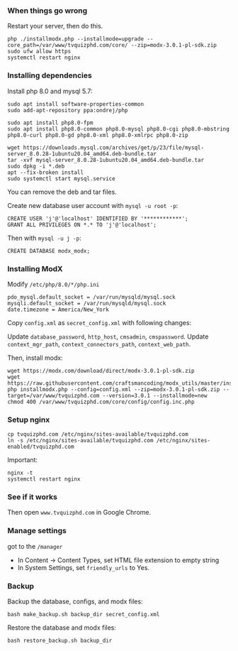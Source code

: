 ### When things go wrong

Restart your server, then do this.

```
php ./installmodx.php --installmode=upgrade --core_path=/var/www/tvquizphd.com/core/ --zip=modx-3.0.1-pl-sdk.zip
sudo ufw allow https
systemctl restart nginx
```

### Installing dependencies

Install php 8.0 and mysql 5.7:

```
sudo apt install software-properties-common
sudo add-apt-repository ppa:ondrej/php

sudo apt install php8.0-fpm
sudo apt install php8.0-common php8.0-mysql php8.0-cgi php8.0-mbstring php8.0-curl php8.0-gd php8.0-xml php8.0-xmlrpc php8.0-zip

wget https://downloads.mysql.com/archives/get/p/23/file/mysql-server_8.0.28-1ubuntu20.04_amd64.deb-bundle.tar
tar -xvf mysql-server_8.0.28-1ubuntu20.04_amd64.deb-bundle.tar
sudo dpkg -i *.deb
apt --fix-broken install
sudo systemctl start mysql.service
```

You can remove the deb and tar files.

Create new database user account with `mysql -u root -p`:

```
CREATE USER 'j'@'localhost' IDENTIFIED BY '************';
GRANT ALL PRIVILEGES ON *.* TO 'j'@'localhost';
```

Then with `mysql -u j -p`:

```
CREATE DATABASE modx_modx;
```

### Installing ModX

Modify `/etc/php/8.0/*/php.ini`

```
pdo_mysql.default_socket = /var/run/mysqld/mysql.sock
mysqli.default_socket = /var/run/mysqld/mysql.sock
date.timezone = America/New_York
```

Copy `config.xml` as `secret_config.xml` with following changes:

Update `database_password`, `http_host`, `cmsadmin`, `cmspassword`.
Update `context_mgr_path`, `context_connectors_path`, `context_web_path`.

Then, install modx:

```
wget https://modx.com/download/direct/modx-3.0.1-pl-sdk.zip
wget https://raw.githubusercontent.com/craftsmancoding/modx_utils/master/installmodx.php
php installmodx.php --config=config.xml --zip=modx-3.0.1-pl-sdk.zip --target=/var/www/tvquizphd.com --version=3.0.1 --installmode=new
chmod 400 /var/www/tvquizphd.com/core/config/config.inc.php
```

### Setup nginx

```
cp tvquizphd.com /etc/nginx/sites-available/tvquizphd.com
ln -s /etc/nginx/sites-available/tvquizphd.com /etc/nginx/sites-enabled/tvquizphd.com
```

Important:

```
nginx -t
systemctl restart nginx
```

### See if it works

Then open `www.tvquizphd.com` in Google Chrome.

### Manage settings

got to the `/manager`

- In Content -> Content Types, set HTML file extension to empty string
- In System Settings, set `friendly_urls` to Yes.

### Backup

Backup the database, configs, and modx files:

```
bash make_backup.sh backup_dir secret_config.xml
```

Restore the database and modx files:

```
bash restore_backup.sh backup_dir
```
